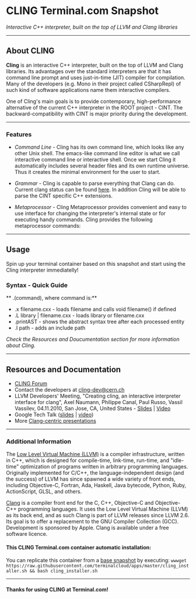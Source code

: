 # **CLING** Terminal.com Snapshot
*Interactive C++ interpreter, built on the top of LLVM and Clang libraries*

---

## About CLING
**Cling** is an interactive C++ interpreter, built on the top of LLVM and Clang libraries. Its advantages over the standard interpreters are that it has command line prompt and uses just-in-time (JIT) compiler for compilation. Many of the developers (e.g. Mono in their project called CSharpRepl) of such kind of software applications name them interactive compilers.

One of Cling's main goals is to provide contemporary, high-performance alternative of the current C++ interpreter in the ROOT project - CINT. The backward-compatibility with CINT is major priority during the development.

---

### Features
- *Command Line* - Cling has its own command line, which looks like any other Unix shell. The emacs-like command line editor is what we call interactive command line or interactive shell. Once we start Cling it automatically includes several header files and its own runtime universe. Thus it creates the minimal environment for the user to start.

- *Grammar* - Cling is capable to parse everything that Clang can do. Current clang status can be found [here](http://clang.llvm.org/cxx_status.html). In addition Cling will be able to parse the CINT specific C++ extensions.

- *Metaprocessor* - Cling Metaprocessor provides convenient and easy to use interface for changing the interpreter's internal state or for executing handy commands. Cling provides the following metaprocessor commands:


---

## Usage
Spin up your terminal container based on this snapshot and start using the Cling interpreter immediatelly!

### Syntax - Quick Guide

** .(command), where command is:**

- .x filename.cxx - loads filename and calls void filename() if defined
- .L library | filename.cxx - loads library or filename.cxx
- .printAST - shows the abstract syntax tree after each processed entity
- .I path - adds an include path

_Check the Resources and Doucumentation section for more information about Cling._

---

## Resources and Documentation
- [CLING Forum](http://root.cern.ch/phpBB3/viewforum.php?f=21)
- Contact the developers at cling-dev@cern.ch
- LLVM Developers' Meeting, "Creating cling, an interactive interpreter interface for clang", Axel Naumann, Philippe Canal, Paul Russo, Vassil Vassilev, 04.11.2010, San Jose, CA, United States - [Slides](http://llvm.org/devmtg/2010-11/Naumann-Cling.pdf) | [Video](http://llvm.org/devmtg/2010-11/videos/Naumann_Cling-desktop.mp4)
- Google Tech Talk ([slides](http://root.cern.ch/drupal/sites/default/files/AxelNaumann-cling-GoogleTech.pdf) | [video](http://www.youtube.com/watch?v=f9Xfh8pv3Fs))
- More [Clang-centric presentations](http://root.cern.ch/viewvc/trunk/interpreter/cling/www/docs/talks/)

---

### Additional Information

The [Low Level Virtual Machine (LLVM)](http://llvm.org/) is a compiler infrastructure, written in C++, which is designed for compile-time, link-time, run-time, and "idle-time" optimization of programs written in arbitrary programming languages. Originally implemented for C/C++, the language-independent design (and the success) of LLVM has since spawned a wide variety of front ends, including Objective-C, Fortran, Ada, Haskell, Java bytecode, Python, Ruby, ActionScript, GLSL, and others.


[Clang](http://clang.llvm.org/) is a compiler front end for the C, C++, Objective-C and Objective-C++ programming languages. It uses the Low Level Virtual Machine (LLVM) as its back end, and as such Clang is part of LLVM releases since LLVM 2.6. Its goal is to offer a replacement to the GNU Compiler Collection (GCC). Development is sponsored by Apple. Clang is available under a free software licence.


#### This CLING Terminal.com container automatic installation:
You can replicate this container from a [base snapshot](https://www.terminal.com/tiny/FzpHiTXG1K) by executing:
`wwwget https://raw.githubusercontent.com/terminalcloud/apps/master/cling_installer.sh && bash cling_installer.sh`

---

#### Thanks for using CLING at Terminal.com!